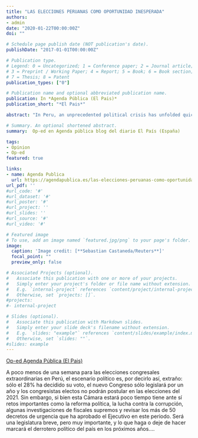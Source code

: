 ```yaml
---
title: "LAS ELECCIONES PERUANAS COMO OPORTUNIDAD INESPERADA"
authors:
- admin
date: "2020-01-22T00:00:00Z"
doi: ""

# Schedule page publish date (NOT publication's date).
publishDate: "2017-01-01T00:00:00Z"

# Publication type.
# Legend: 0 = Uncategorized; 1 = Conference paper; 2 = Journal article;
# 3 = Preprint / Working Paper; 4 = Report; 5 = Book; 6 = Book section;
# 7 = Thesis; 8 = Patent
publication_types: ["0"]

# Publication name and optional abbreviated publication name.
publication: In *Agenda Pública (El Pais)*
publication_short: "*El Pais*"

abstract: "In Peru, an unprecedented political crisis has unfolded quickly in the midst of rising death tolls and widespread economic damage from the coronavirus pandemic. On Nov. 9, 80 percent of the Peruvian Congress voted to oust President Martín Vizcarra for alleged corruption. Congressional Speaker Manuel Merino became interim president on Nov. 10."

# Summary. An optional shortened abstract.
summary:  Op-ed en Agenda pública blog del diario El País (España)

tags:
- Opinion
- Op-ed
featured: true

links:
- name: Agenda Publica
  url: https://agendapublica.es/las-elecciones-peruanas-como-oportunidad-inesperada/
url_pdf: ''
#url_code: '#'
#url_dataset: '#'
#url_poster: '#'
#url_project: ''
#url_slides: ''
#url_source: '#'
#url_video: '#'

# Featured image
# To use, add an image named `featured.jpg/png` to your page's folder. 
image:
  caption: 'Image credit: [**Sebastian Castaneda/Reuters**]'
  focal_point: ""
  preview_only: false

# Associated Projects (optional).
#   Associate this publication with one or more of your projects.
#   Simply enter your project's folder or file name without extension.
#   E.g. `internal-project` references `content/project/internal-project/index.md`.
#   Otherwise, set `projects: []`.
#projects:
#- internal-project

# Slides (optional).
#   Associate this publication with Markdown slides.
#   Simply enter your slide deck's filename without extension.
#   E.g. `slides: "example"` references `content/slides/example/index.md`.
#   Otherwise, set `slides: ""`.
#slides: example
---
```



[Op-ed Agenda Pública (El Pais)](https://agendapublica.es/las-elecciones-peruanas-como-oportunidad-inesperada/)

A poco menos de una semana para las elecciones congresales extraordinarias en Perú, el escenario político es, por decirlo así, extraño: sólo el 28% ha decidido su voto, el nuevo Congreso sólo legislará por un año y los congresistas electos no podrán postular en las elecciones del 2021. Sin embargo, si bien esta Cámara estará poco tiempo tiene ante sí retos importantes como la reforma política, la lucha contra la corrupción, algunas investigaciones de fiscales supremos y revisar los más de 50 decretos de urgencia que ha aprobado el Ejecutivo en este periodo. Será una legislatura breve, pero muy importante, y lo que haga o deje de hacer marcará el derrotero político del país en los próximos años....